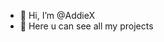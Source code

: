 - 👋 Hi, I’m @AddieX
- 🤍 Here u can see all my projects

<!---
AddieX/AddieX is a ✨ special ✨ repository because its `README.md` (this file) appears on your GitHub profile.
You can click the Preview link to take a look at your changes.
--->

